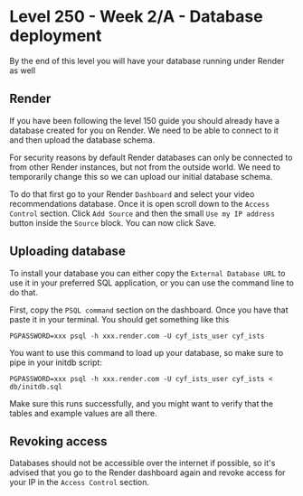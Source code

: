 # Level 250 - Week 2/A - Database deployment

By the end of this level you will have your database running under Render as well

## Render

If you have been following the level 150 guide you should already have a database created for you on Render. We need to be able to connect to it and then upload the database schema.

For security reasons by default Render databases can only be connected to from other Render instances, but not from the outside world. We need to temporarily change this so we can upload our initial database schema.

To do that first go to your Render `Dashboard` and select your video recommendations database. Once it is open scroll down to the `Access Control` section. Click `Add Source` and then the small `Use my IP address` button inside the `Source` block. You can now click Save.

## Uploading database

To install your database you can either copy the `External Database URL` to use it in your preferred SQL application, or you can use the command line to do that.

First, copy the `PSQL command` section on the dashboard. Once you have that paste it in your terminal. You should get something like this

```
PGPASSWORD=xxx psql -h xxx.render.com -U cyf_ists_user cyf_ists
```

You want to use this command to load up your database, so make sure to pipe in your initdb script:

```
PGPASSWORD=xxx psql -h xxx.render.com -U cyf_ists_user cyf_ists < db/initdb.sql
```

Make sure this runs successfully, and you might want to verify that the tables and example values are all there.

## Revoking access

Databases should not be accessible over the internet if possible, so it's advised that you go to the Render dashboard again and revoke access for your IP in the `Access Control` section.
